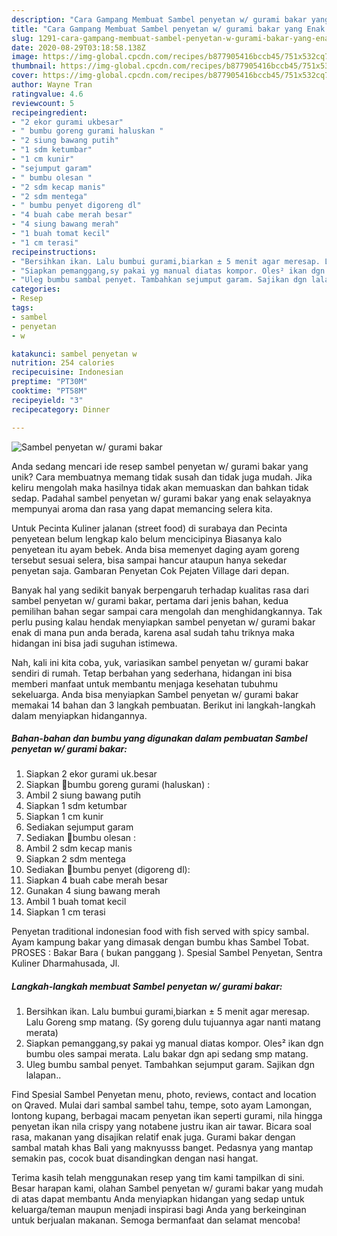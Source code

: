 ```yaml
---
description: "Cara Gampang Membuat Sambel penyetan w/ gurami bakar yang Enak Banget"
title: "Cara Gampang Membuat Sambel penyetan w/ gurami bakar yang Enak Banget"
slug: 1291-cara-gampang-membuat-sambel-penyetan-w-gurami-bakar-yang-enak-banget
date: 2020-08-29T03:18:58.138Z
image: https://img-global.cpcdn.com/recipes/b877905416bccb45/751x532cq70/sambel-penyetan-w-gurami-bakar-foto-resep-utama.jpg
thumbnail: https://img-global.cpcdn.com/recipes/b877905416bccb45/751x532cq70/sambel-penyetan-w-gurami-bakar-foto-resep-utama.jpg
cover: https://img-global.cpcdn.com/recipes/b877905416bccb45/751x532cq70/sambel-penyetan-w-gurami-bakar-foto-resep-utama.jpg
author: Wayne Tran
ratingvalue: 4.6
reviewcount: 5
recipeingredient:
- "2 ekor gurami ukbesar"
- " bumbu goreng gurami haluskan "
- "2 siung bawang putih"
- "1 sdm ketumbar"
- "1 cm kunir"
- "sejumput garam"
- " bumbu olesan "
- "2 sdm kecap manis"
- "2 sdm mentega"
- " bumbu penyet digoreng dl"
- "4 buah cabe merah besar"
- "4 siung bawang merah"
- "1 buah tomat kecil"
- "1 cm terasi"
recipeinstructions:
- "Bersihkan ikan. Lalu bumbui gurami,biarkan ± 5 menit agar meresap. Lalu Goreng smp matang. (Sy goreng dulu tujuannya agar nanti matang merata)"
- "Siapkan pemanggang,sy pakai yg manual diatas kompor. Oles² ikan dgn bumbu oles sampai merata. Lalu bakar dgn api sedang smp matang."
- "Uleg bumbu sambal penyet. Tambahkan sejumput garam. Sajikan dgn lalapan.."
categories:
- Resep
tags:
- sambel
- penyetan
- w

katakunci: sambel penyetan w 
nutrition: 254 calories
recipecuisine: Indonesian
preptime: "PT30M"
cooktime: "PT58M"
recipeyield: "3"
recipecategory: Dinner

---
```



![Sambel penyetan w/ gurami bakar](https://img-global.cpcdn.com/recipes/b877905416bccb45/751x532cq70/sambel-penyetan-w-gurami-bakar-foto-resep-utama.jpg)

Anda sedang mencari ide resep sambel penyetan w/ gurami bakar yang unik? Cara membuatnya memang tidak susah dan tidak juga mudah. Jika keliru mengolah maka hasilnya tidak akan memuaskan dan bahkan tidak sedap. Padahal sambel penyetan w/ gurami bakar yang enak selayaknya mempunyai aroma dan rasa yang dapat memancing selera kita.

Untuk Pecinta Kuliner jalanan (street food) di surabaya dan Pecinta penyetean belum lengkap kalo belum mencicipinya Biasanya kalo penyetean itu ayam bebek. Anda bisa memenyet daging ayam goreng tersebut sesuai selera, bisa sampai hancur ataupun hanya sekedar penyetan saja. Gambaran Penyetan Cok Pejaten Village dari depan.

Banyak hal yang sedikit banyak berpengaruh terhadap kualitas rasa dari sambel penyetan w/ gurami bakar, pertama dari jenis bahan, kedua pemilihan bahan segar sampai cara mengolah dan menghidangkannya. Tak perlu pusing kalau hendak menyiapkan sambel penyetan w/ gurami bakar enak di mana pun anda berada, karena asal sudah tahu triknya maka hidangan ini bisa jadi suguhan istimewa.


Nah, kali ini kita coba, yuk, variasikan sambel penyetan w/ gurami bakar sendiri di rumah. Tetap berbahan yang sederhana, hidangan ini bisa memberi manfaat untuk membantu menjaga kesehatan tubuhmu sekeluarga. Anda bisa menyiapkan Sambel penyetan w/ gurami bakar memakai 14 bahan dan 3 langkah pembuatan. Berikut ini langkah-langkah dalam menyiapkan hidangannya.

<!--inarticleads1-->

##### Bahan-bahan dan bumbu yang digunakan dalam pembuatan Sambel penyetan w/ gurami bakar:

1. Siapkan 2 ekor gurami uk.besar
1. Siapkan  🐠bumbu goreng gurami (haluskan) :
1. Ambil 2 siung bawang putih
1. Siapkan 1 sdm ketumbar
1. Siapkan 1 cm kunir
1. Sediakan sejumput garam
1. Sediakan  🍡bumbu olesan :
1. Ambil 2 sdm kecap manis
1. Siapkan 2 sdm mentega
1. Sediakan  🍅bumbu penyet (digoreng dl):
1. Siapkan 4 buah cabe merah besar
1. Gunakan 4 siung bawang merah
1. Ambil 1 buah tomat kecil
1. Siapkan 1 cm terasi


Penyetan traditional indonesian food with fish served with spicy sambal. Ayam kampung bakar yang dimasak dengan bumbu khas Sambel Tobat. PROSES : Bakar Bara ( bukan panggang ). Spesial Sambel Penyetan, Sentra Kuliner Dharmahusada, Jl. 

<!--inarticleads2-->

##### Langkah-langkah membuat Sambel penyetan w/ gurami bakar:

1. Bersihkan ikan. Lalu bumbui gurami,biarkan ± 5 menit agar meresap. Lalu Goreng smp matang. (Sy goreng dulu tujuannya agar nanti matang merata)
1. Siapkan pemanggang,sy pakai yg manual diatas kompor. Oles² ikan dgn bumbu oles sampai merata. Lalu bakar dgn api sedang smp matang.
1. Uleg bumbu sambal penyet. Tambahkan sejumput garam. Sajikan dgn lalapan..


Find Spesial Sambel Penyetan menu, photo, reviews, contact and location on Qraved. Mulai dari sambal sambel tahu, tempe, soto ayam Lamongan, lontong kupang, berbagai macam penyetan ikan seperti gurami, nila hingga penyetan ikan nila crispy yang notabene justru ikan air tawar. Bicara soal rasa, makanan yang disajikan relatif enak juga. Gurami bakar dengan sambal matah khas Bali yang maknyusss banget. Pedasnya yang mantap semakin pas, cocok buat disandingkan dengan nasi hangat. 

Terima kasih telah menggunakan resep yang tim kami tampilkan di sini. Besar harapan kami, olahan Sambel penyetan w/ gurami bakar yang mudah di atas dapat membantu Anda menyiapkan hidangan yang sedap untuk keluarga/teman maupun menjadi inspirasi bagi Anda yang berkeinginan untuk berjualan makanan. Semoga bermanfaat dan selamat mencoba!
